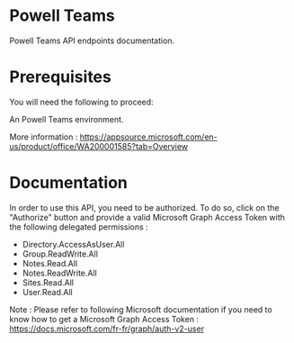 # Powell Teams

Powell Teams API endpoints documentation.

# Prerequisites

You will need the following to proceed:

An Powell Teams environment. 

More information : https://appsource.microsoft.com/en-us/product/office/WA200001585?tab=Overview

# Documentation

In order to use this API, you need to be authorized. To do so, click on the "Authorize" button and provide a valid Microsoft Graph Access Token with the following delegated permissions :

- Directory.AccessAsUser.All
- Group.ReadWrite.All
- Notes.Read.All
- Notes.ReadWrite.All
- Sites.Read.All
- User.Read.All

Note : Please refer to following Microsoft documentation if you need to know how to get a Microsoft Graph Access Token : https://docs.microsoft.com/fr-fr/graph/auth-v2-user
